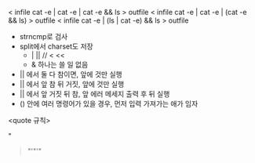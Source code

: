 < infile cat -e | cat -e | cat -e && ls > outfile 
< infile cat -e | cat -e | (cat -e && ls) > outfile 
< infile cat -e | (ls | cat -e) && ls > outfile 

<!--- 문법 검사 먼저(split 시 문제 생길 것들)
	- > >> 
	- | ||
	- >>>-->
- strncmp로 검사 
- split에서 charset도 저장
	- | || // < << 
	- & 하나는 쓸 일 없음
- || 에서 둘 다 참이면, 앞에 것만 실행
- || 에서 앞 참 뒤 거짓, 앞에 것만 실행
- || 에서 앞 거짓 뒤 참, 앞 에러 메세지 출력 후 뒤 실행
- () 안에 여러 명령어가 있을 경우, 먼저 입력 가져가는 애가 임자

<quote 규칙>
               
"
> \"'\"'"
